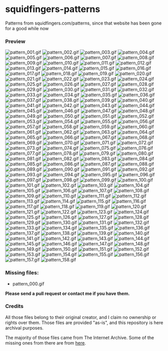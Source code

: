 # squidfingers-patterns
Patterns from squidfingers.com/patterns, since that website has been gone for a good while now

### Preview

![pattern_001.gif](./pattern_001.gif) ![pattern_002.gif](./pattern_002.gif) ![pattern_003.gif](./pattern_003.gif) ![pattern_004.gif](./pattern_004.gif) ![pattern_005.gif](./pattern_005.gif) ![pattern_006.gif](./pattern_006.gif) ![pattern_007.gif](./pattern_007.gif) ![pattern_008.gif](./pattern_008.gif) ![pattern_009.gif](./pattern_009.gif) ![pattern_010.gif](./pattern_010.gif)
![pattern_011.gif](./pattern_011.gif) ![pattern_012.gif](./pattern_012.gif) ![pattern_013.gif](./pattern_013.gif) ![pattern_014.gif](./pattern_014.gif) ![pattern_015.gif](./pattern_015.gif) ![pattern_016.gif](./pattern_016.gif) ![pattern_017.gif](./pattern_017.gif) ![pattern_018.gif](./pattern_018.gif) ![pattern_019.gif](./pattern_019.gif) ![pattern_020.gif](./pattern_020.gif)
![pattern_021.gif](./pattern_021.gif) ![pattern_022.gif](./pattern_022.gif) ![pattern_023.gif](./pattern_023.gif) ![pattern_024.gif](./pattern_024.gif) ![pattern_025.gif](./pattern_025.gif) ![pattern_026.gif](./pattern_026.gif) ![pattern_027.gif](./pattern_027.gif) ![pattern_028.gif](./pattern_028.gif) ![pattern_029.gif](./pattern_029.gif) ![pattern_030.gif](./pattern_030.gif)
![pattern_031.gif](./pattern_031.gif) ![pattern_032.gif](./pattern_032.gif) ![pattern_033.gif](./pattern_033.gif) ![pattern_034.gif](./pattern_034.gif) ![pattern_035.gif](./pattern_035.gif) ![pattern_036.gif](./pattern_036.gif) ![pattern_037.gif](./pattern_037.gif) ![pattern_038.gif](./pattern_038.gif) ![pattern_039.gif](./pattern_039.gif) ![pattern_040.gif](./pattern_040.gif)
![pattern_041.gif](./pattern_041.gif) ![pattern_042.gif](./pattern_042.gif) ![pattern_043.gif](./pattern_043.gif) ![pattern_044.gif](./pattern_044.gif) ![pattern_045.gif](./pattern_045.gif) ![pattern_046.gif](./pattern_046.gif) ![pattern_047.gif](./pattern_047.gif) ![pattern_048.gif](./pattern_048.gif) ![pattern_049.gif](./pattern_049.gif) ![pattern_050.gif](./pattern_050.gif)
![pattern_051.gif](./pattern_051.gif) ![pattern_052.gif](./pattern_052.gif) ![pattern_053.gif](./pattern_053.gif) ![pattern_054.gif](./pattern_054.gif) ![pattern_055.gif](./pattern_055.gif) ![pattern_056.gif](./pattern_056.gif) ![pattern_057.gif](./pattern_057.gif) ![pattern_058.gif](./pattern_058.gif) ![pattern_059.gif](./pattern_059.gif) ![pattern_060.gif](./pattern_060.gif)
![pattern_061.gif](./pattern_061.gif) ![pattern_062.gif](./pattern_062.gif) ![pattern_063.gif](./pattern_063.gif) ![pattern_064.gif](./pattern_064.gif) ![pattern_065.gif](./pattern_065.gif) ![pattern_066.gif](./pattern_066.gif) ![pattern_067.gif](./pattern_067.gif) ![pattern_068.gif](./pattern_068.gif) ![pattern_069.gif](./pattern_069.gif) ![pattern_070.gif](./pattern_070.gif)
![pattern_071.gif](./pattern_071.gif) ![pattern_072.gif](./pattern_072.gif) ![pattern_073.gif](./pattern_073.gif) ![pattern_074.gif](./pattern_074.gif) ![pattern_075.gif](./pattern_075.gif) ![pattern_076.gif](./pattern_076.gif) ![pattern_077.gif](./pattern_077.gif) ![pattern_078.gif](./pattern_078.gif) ![pattern_079.gif](./pattern_079.gif) ![pattern_080.gif](./pattern_080.gif)
![pattern_081.gif](./pattern_081.gif) ![pattern_082.gif](./pattern_082.gif) ![pattern_083.gif](./pattern_083.gif) ![pattern_084.gif](./pattern_084.gif) ![pattern_085.gif](./pattern_085.gif) ![pattern_086.gif](./pattern_086.gif) ![pattern_087.gif](./pattern_087.gif) ![pattern_088.gif](./pattern_088.gif) ![pattern_089.gif](./pattern_089.gif) ![pattern_090.gif](./pattern_090.gif)
![pattern_091.gif](./pattern_091.gif) ![pattern_092.gif](./pattern_092.gif) ![pattern_093.gif](./pattern_093.gif) ![pattern_094.gif](./pattern_094.gif) ![pattern_095.gif](./pattern_095.gif) ![pattern_096.gif](./pattern_096.gif) ![pattern_097.gif](./pattern_097.gif) ![pattern_098.gif](./pattern_098.gif) ![pattern_099.gif](./pattern_099.gif) ![pattern_100.gif](./pattern_100.gif)
![pattern_101.gif](./pattern_101.gif) ![pattern_102.gif](./pattern_102.gif) ![pattern_103.gif](./pattern_103.gif) ![pattern_104.gif](./pattern_104.gif) ![pattern_105.gif](./pattern_105.gif) ![pattern_106.gif](./pattern_106.gif) ![pattern_107.gif](./pattern_107.gif) ![pattern_108.gif](./pattern_108.gif) ![pattern_109.gif](./pattern_109.gif) ![pattern_110.gif](./pattern_110.gif)
![pattern_111.gif](./pattern_111.gif) ![pattern_112.gif](./pattern_112.gif) ![pattern_113.gif](./pattern_113.gif) ![pattern_114.gif](./pattern_114.gif) ![pattern_115.gif](./pattern_115.gif) ![pattern_116.gif](./pattern_116.gif) ![pattern_117.gif](./pattern_117.gif) ![pattern_118.gif](./pattern_118.gif) ![pattern_119.gif](./pattern_119.gif) ![pattern_120.gif](./pattern_120.gif)
![pattern_121.gif](./pattern_121.gif) ![pattern_122.gif](./pattern_122.gif) ![pattern_123.gif](./pattern_123.gif) ![pattern_124.gif](./pattern_124.gif) ![pattern_125.gif](./pattern_125.gif) ![pattern_126.gif](./pattern_126.gif) ![pattern_127.gif](./pattern_127.gif) ![pattern_128.gif](./pattern_128.gif) ![pattern_129.gif](./pattern_129.gif) ![pattern_130.gif](./pattern_130.gif)
![pattern_131.gif](./pattern_131.gif) ![pattern_132.gif](./pattern_132.gif) ![pattern_133.gif](./pattern_133.gif) ![pattern_134.gif](./pattern_134.gif) ![pattern_135.gif](./pattern_135.gif) ![pattern_136.gif](./pattern_136.gif) ![pattern_137.gif](./pattern_137.gif) ![pattern_138.gif](./pattern_138.gif) ![pattern_139.gif](./pattern_139.gif) ![pattern_140.gif](./pattern_140.gif)
![pattern_141.gif](./pattern_141.gif) ![pattern_142.gif](./pattern_142.gif) ![pattern_143.gif](./pattern_143.gif) ![pattern_144.gif](./pattern_144.gif) ![pattern_145.gif](./pattern_145.gif) ![pattern_146.gif](./pattern_146.gif) ![pattern_147.gif](./pattern_147.gif) ![pattern_148.gif](./pattern_148.gif) ![pattern_149.gif](./pattern_149.gif) ![pattern_150.gif](./pattern_150.gif)
![pattern_151.gif](./pattern_151.gif) ![pattern_152.gif](./pattern_152.gif) ![pattern_153.gif](./pattern_153.gif) ![pattern_154.gif](./pattern_154.gif) ![pattern_155.gif](./pattern_155.gif) ![pattern_156.gif](./pattern_156.gif) ![pattern_157.gif](./pattern_157.gif) ![pattern_158.gif](./pattern_158.gif)

### Missing files:

- pattern_000.gif

**Please send a pull request or contact me if you have them.**

### Credits

All those files belong to their original creator, and I claim no ownership or rights over them. Those files are provided "as-is", and this repository is here archival purposes.

The majority of those files came from The Internet Archive. Some of the missing ones from there are from [here](http://cs.gettysburg.edu/~duncjo01/archive/patterns/squidfingers/).
